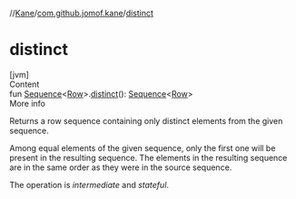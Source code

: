 //[Kane](../index.md)/[com.github.jomof.kane](index.md)/[distinct](distinct.md)



# distinct  
[jvm]  
Content  
fun [Sequence](https://kotlinlang.org/api/latest/jvm/stdlib/kotlin.sequences/-sequence/index.html)<[Row](../com.github.jomof.kane.api/-row/index.md)>.[distinct](distinct.md)(): [Sequence](https://kotlinlang.org/api/latest/jvm/stdlib/kotlin.sequences/-sequence/index.html)<[Row](../com.github.jomof.kane.api/-row/index.md)>  
More info  


Returns a row sequence containing only distinct elements from the given sequence.



Among equal elements of the given sequence, only the first one will be present in the resulting sequence. The elements in the resulting sequence are in the same order as they were in the source sequence.



The operation is *intermediate* and *stateful*.

  



